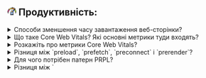 <h2>
  <img src="../assets/performance.png"  width="20" height="20" />
  <span>Продуктивність:</span>
</h2>

<details>
  <summary>Способи зменшення часу завантаження веб-сторінки?</summary>
  <p>Відповідь на питання про способи зменшення часу завантаження веб-сторінки...</p>
</details>

<details>
  <summary>Що таке Core Web Vitals? Які основні метрики туди входять?</summary>
  <p>Відповідь на питання про Core Web Vitals та основні метрики...</p>
</details>

<details>
  <summary>Розкажіть про метрики Core Web Vitals?</summary>
  <p>Відповідь на питання про метрики Core Web Vitals...</p>
</details>

<details>
  <summary>Різниця між `preload`, `prefetch`, `preconnect` і `prerender`?</summary>
  <p>Відповідь на питання про різницю між `preload`, `prefetch`, `preconnect` і `prerender`...</p>
</details>

<details>
  <summary>Для чого потрібен патерн PRPL?</summary>
  <p>Відповідь на питання про патерн PRPL...</p>
</details>

<details>
  <summary>Різниця між `<script>`, `<script async>` і `<script defer>`?</summary>
  <p>Відповідь на питання про різницю між `<script>`, `<script async>` і `<script defer>`...</p>
</details>

<details>
  <summary>Чому гарною практикою вважається розміщувати `<link>` для підключення CSS стилів всередині тегу `<head>`, а `<script>` для підключення JS ставити перед закриваючим тегом `</body>`?</summary>
  <p>Відповідь на питання про розміщення `<link>` для підключення CSS стилів всередині тегу `<head>`, а `<script>` для підключення JS перед закриваючим тегом `</body>`...</p>
</details>

<details>
  <summary>Назвіть критичні етапи рендерингу?</summary>
  <p>Відповідь на питання про критичні етапи рендерингу...</p>
</details>

<details>
  <summary>Різниця між layout, painting і compositing?</summary>
  <p>Відповідь на питання про різницю між layout, painting і compositing...</p>
</details>

<details>
  <summary>Що таке Flash Of Unstyled Content (FOUC)? Як його уникнути?</summary>
  <p>Відповідь на питання про Flash Of Unstyled Content (FOUC) та його уникнення...</p>
</details>

<details>
  <summary>Чому важливо мінімізувати кількість reflow і repaint у браузері? Як цього досягти?</summary>
  <p>Відповідь на питання про мінімізацію кількості reflow і repaint у браузері та способи досягнення цього...</p>
</details>

<details>
  <summary>Як оптимізувати завантаження зображень для покращення продуктивності?</summary>
  <p>Відповідь на питання про оптимізацію завантаження зображень для покращення продуктивності...</p>
</details>

<details>
  <summary>Методи оптимізації завантаження шрифтів?</summary>
  <p>Відповідь на питання про методи оптимізації завантаження шрифтів...</p>
</details>
